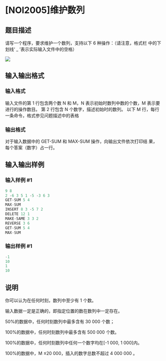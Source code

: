 # [NOI2005]维护数列

## 题目描述

请写一个程序，要求维护一个数列，支持以下 6 种操作：（请注意，格式栏 中的下划线‘ \_ ’表示实际输入文件中的空格）

![](https://cdn.luogu.com.cn/upload/pic/1114.png)

## 输入输出格式

### 输入格式

输入文件的第 1 行包含两个数 N 和 M，N 表示初始时数列中数的个数，M 表示要进行的操作数目。 第 2 行包含 N 个数字，描述初始时的数列。 以下 M 行，每行一条命令，格式参见问题描述中的表格

### 输出格式

对于输入数据中的 GET-SUM 和 MAX-SUM 操作，向输出文件依次打印结 果，每个答案（数字）占一行。

## 输入输出样例

### 输入样例 #1

```cpp
9 8 
2 -6 3 5 1 -5 -3 6 3 
GET-SUM 5 4
MAX-SUM
INSERT 8 3 -5 7 2
DELETE 12 1
MAKE-SAME 3 3 2
REVERSE 3 6
GET-SUM 5 4
MAX-SUM
```


### 输出样例 #1

```cpp
-1
10
1
10
```


## 说明

你可以认为在任何时刻，数列中至少有 1 个数。

输入数据一定是正确的，即指定位置的数在数列中一定存在。

50%的数据中，任何时刻数列中最多含有 30 000 个数；

100%的数据中，任何时刻数列中最多含有 500 000 个数。

100%的数据中，任何时刻数列中任何一个数字均在[-1 000, 1 000]内。

100%的数据中，M ≤20 000，插入的数字总数不超过 4 000 000 。

